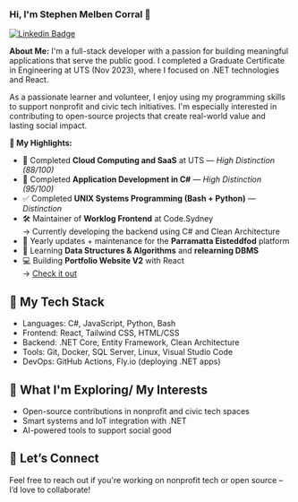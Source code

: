 ### Hi, I'm Stephen Melben Corral 👋

[![Linkedin Badge](https://img.shields.io/badge/-LinkedIn-0e76a8?style=flat-square&logo=Linkedin&logoColor=white)](https://www.linkedin.com/in/stephen-melben-corral-73468b6b)

**About Me:**
I'm a full-stack developer with a passion for building meaningful applications that serve the public good. I completed a Graduate Certificate in Engineering at UTS (Nov 2023), where I focused on .NET technologies and React.

As a passionate learner and volunteer, I enjoy using my programming skills to support nonprofit and civic tech initiatives. I'm especially interested in contributing to open-source projects that create real-world value and lasting social impact.

**🚀 My Highlights:**
- 🏅 Completed **Cloud Computing and SaaS** at UTS — *High Distinction (88/100)*
- 🏅 Completed **Application Development in C#** — *High Distinction (95/100)*
- ✅ Completed **UNIX Systems Programming (Bash + Python)** — *Distinction*
- 🛠️ Maintainer of **Worklog Frontend** at Code.Sydney  
  → Currently developing the backend using C# and Clean Architecture
- 🔧 Yearly updates + maintenance for the **Parramatta Eisteddfod** platform
- 🧠 Learning **Data Structures & Algorithms** and **relearning DBMS**
- 💻 Building **Portfolio Website V2** with React  
  → [Check it out](https://ettienekorayyi.github.io/portfolio_v2/)

## 🔧 My Tech Stack
- Languages: C#, JavaScript, Python, Bash
- Frontend: React, Tailwind CSS, HTML/CSS
- Backend: .NET Core, Entity Framework, Clean Architecture
- Tools: Git, Docker, SQL Server, Linux, Visual Studio Code
- DevOps: GitHub Actions, Fly.io (deploying .NET apps)

## 🌱 What I'm Exploring/ My Interests
- Open-source contributions in nonprofit and civic tech spaces
- Smart systems and IoT integration with .NET
- AI-powered tools to support social good

## 🤝 Let’s Connect
Feel free to reach out if you're working on nonprofit tech or open source – I’d love to collaborate!

